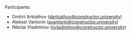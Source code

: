 Participants:
- Dmitrii Artiukhov (dartiukhov@constructor.university)
- Aleksei Vantorin (avantorin@constructor.university)
- Nikolai Vladimirov (nvladimirov@constructor.university)



